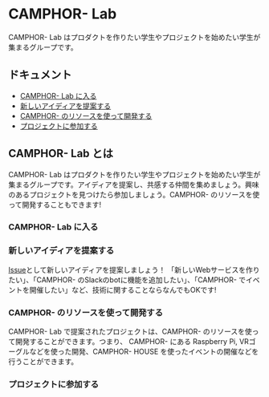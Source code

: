 # CAMPHOR- Lab

CAMPHOR- Lab はプロダクトを作りたい学生やプロジェクトを始めたい学生が集まるグループです。

## ドキュメント

- [CAMPHOR- Lab に入る](#CAMPHOR--Lab-に入る)
- [新しいアイディアを提案する](#新しいアイディアを提案する)
- [CAMPHOR- のリソースを使って開発する](#CAMPHOR--のリソースを使って開発する)
- [プロジェクトに参加する](#プロジェクトに参加する)

## CAMPHOR- Lab とは

CAMPHOR- Lab はプロダクトを作りたい学生やプロジェクトを始めたい学生が集まるグループです。アイディアを提案し、共感する仲間を集めましょう。興味のあるプロジェクトを見つけたら参加しましょう。CAMPHOR- のリソースを使って開発することもできます!

### CAMPHOR- Lab に入る

### 新しいアイディアを提案する

[Issue](https://github.com/camphor-/lab/issues)として新しいアイディアを提案しましょう！
「新しいWebサービスを作りたい」、「CAMPHOR- のSlackのbotに機能を追加したい」、「CAMPHOR- でイベントを開催したい」など、技術に関することならなんでもOKです! 

### CAMPHOR- のリソースを使って開発する

CAMPHOR- Lab で提案されたプロジェクトは、CAMPHOR- のリソースを使って開発することができます。つまり、 CAMPHOR- にある Raspberry Pi, VRゴーグルなどを使った開発、CAMPHOR- HOUSE を使ったイベントの開催などを行うことができます。

<!-- TODO: リソース一覧を書く -->

### プロジェクトに参加する
